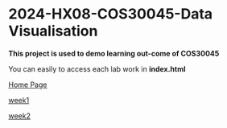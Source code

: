 # 2024-HX08-COS30045-Data Visualisation

**This project is used to demo learning out-come of COS30045**

You can easily to access each lab work in **index.html**


[Home Page](index.html)


[week1](week1)

[week2](week2)